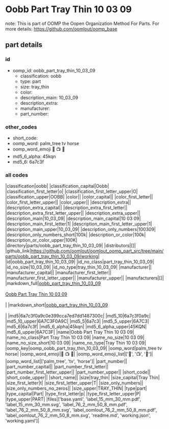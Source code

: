 # Oobb Part Tray Thin 10 03 09  

note: This is part of OOMP the Oopen Organization Method For Parts. For more details: https://github.com/oomlout/oomp_base

##  part details





### id
* oomp_id: oobb_part_tray_thin_10_03_09
  * classification: oobb
  * type: part
  * size: tray_thin
  * color: 
  * description_main: 10_03_09
  * description_extra: 
  * manufacturer: 
  * part_number: 

### other_codes
* short_code: 
* oomp_word: palm_tree tv horse
* oomp_word_emoji :palm_tree: :tv: :horse:
* md5_6_alpha: 45kqn
* md5_6: 6a7c3f

### all codes 
|classification|oobb|
|classification_capital|Oobb|
|classification_first_letter|o|
|classification_first_letter_upper|O|
|classification_upper|OOBB|
|color||
|color_capital||
|color_first_letter||
|color_first_letter_upper||
|color_upper||
|description_extra||
|description_extra_capital||
|description_extra_first_letter||
|description_extra_first_letter_upper||
|description_extra_upper||
|description_main|10_03_09|
|description_main_capital|10 03 09|
|description_main_first_letter|1|
|description_main_first_letter_upper|1|
|description_main_upper|10_03_09|
|description_only_numbers|100309|
|description_only_numbers_short|100k|
|description_or_color|100k|
|description_or_color_upper|100K|
|directory|parts/oobb_part_tray_thin_10_03_09|
|distributors|[]|
|github_link|https://github.com/oomlout/oomlout_oomp_part_src/tree/main/parts/oobb_part_tray_thin_10_03_09/working|
|id|oobb_part_tray_thin_10_03_09|
|id_no_class|part_tray_thin_10_03_09|
|id_no_size|10_03_09|
|id_no_type|tray_thin_10_03_09|
|manufacturer||
|manufacturer_capital||
|manufacturer_first_letter||
|manufacturer_first_letter_upper||
|manufacturer_upper||
|manufacturers|[]|
|markdown_full|[oobb_part_tray_thin_10_03_09](https://github.com/oomlout/oomlout_oomp_part_src/tree/main/parts/oobb_part_tray_thin_10_03_09/working)<br>[](https://github.com/oomlout/oomlout_oomp_part_src/tree/main/parts/oobb_part_tray_thin_10_03_09/working)<br>[Oobb Part Tray Thin 10 03 09](https://github.com/oomlout/oomlout_oomp_part_src/tree/main/parts/oobb_part_tray_thin_10_03_09/working)<br><br>|
|markdown_short|[oobb_part_tray_thin_10_03_09](https://github.com/oomlout/oomlout_oomp_part_src/tree/main/parts/oobb_part_tray_thin_10_03_09/working)<br><br>|
|md5|6a7c3f0a9c0e399cca7ed7dd1487300c|
|md5_10|6a7c3f0a9c|
|md5_10_upper|6A7C3F0A9C|
|md5_5|6a7c3|
|md5_5_upper|6A7C3|
|md5_6|6a7c3f|
|md5_6_alpha|45kqn|
|md5_6_alpha_upper|45KQN|
|md5_6_upper|6A7C3F|
|name|Oobb Part Tray Thin 10 03 09|
|name_no_class|Part Tray Thin 10 03 09|
|name_no_size|10 03 09|
|name_no_size_short|10 03 09|
|name_no_type|Tray Thin 10 03 09|
|oomp_key|oomp_oobb_part_tray_thin_10_03_09|
|oomp_word|palm_tree tv horse|
|oomp_word_emoji|:palm_tree: :tv: :horse:|
|oomp_word_emoji_list|[':palm_tree:', ':tv:', ':horse:']|
|oomp_word_list|['palm_tree', 'tv', 'horse']|
|part_number||
|part_number_capital||
|part_number_first_letter||
|part_number_first_letter_upper||
|part_number_upper||
|short_code||
|short_code_upper||
|short_name||
|size|tray_thin|
|size_capital|Tray Thin|
|size_first_letter|t|
|size_first_letter_upper|T|
|size_only_numbers||
|size_only_numbers_no_zeros||
|size_upper|TRAY_THIN|
|type|part|
|type_capital|Part|
|type_first_letter|p|
|type_first_letter_upper|P|
|type_upper|PART|
|files|['base.yaml', 'label_15_mm_30_mm.pdf', 'label_15_mm_30_mm.svg', 'label_76_2_mm_50_8_mm.pdf', 'label_76_2_mm_50_8_mm.svg', 'label_oomlout_76_2_mm_50_8_mm.pdf', 'label_oomlout_76_2_mm_50_8_mm.svg', 'readme.md', 'working.json', 'working.yaml']|
